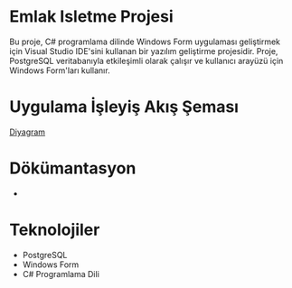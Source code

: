 # Emlak Isletme Projesi
 Bu proje, C# programlama dilinde Windows Form uygulaması geliştirmek için Visual Studio IDE'sini kullanan bir yazılım geliştirme projesidir. Proje, PostgreSQL veritabanıyla etkileşimli olarak çalışır ve kullanıcı arayüzü için Windows Form'ları kullanır. 

# Uygulama İşleyiş Akış Şeması
[Diyagram](https://github.com/gayearmut/EmlakIsletmeProjesi/blob/main/%C4%B0%C5%9Fletme%20%C4%B0%C5%9Fleyi%C5%9F%20Ak%C4%B1%C5%9F%20%C5%9Eemas%C4%B1.png)
# Dökümantasyon 
-

# Teknolojiler

- PostgreSQL
- Windows Form
- C# Programlama Dili
